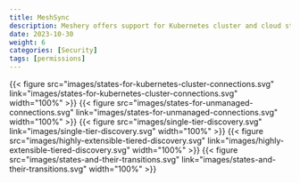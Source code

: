 ```yaml
---
title: MeshSync
description: Meshery offers support for Kubernetes cluster and cloud state synchronization with the help of MeshSync.
date: 2023-10-30
weight: 6
categories: [Security]
tags: [permissions]
---
```


{{< figure src="images/states-for-kubernetes-cluster-connections.svg" link="images/states-for-kubernetes-cluster-connections.svg" width="100%" >}}
{{< figure src="images/states-for-unmanaged-connections.svg" link="images/states-for-unmanaged-connections.svg"  width="100%"  >}}
{{< figure src="images/single-tier-discovery.svg" link="images/single-tier-discovery.svg"  width="100%"  >}}
{{< figure src="images/highly-extensible-tiered-discovery.svg" link="images/highly-extensible-tiered-discovery.svg"  width="100%"  >}}
{{< figure src="images/states-and-their-transitions.svg" link="images/states-and-their-transitions.svg"  width="100%"  >}}
